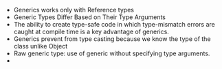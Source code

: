 - Generics works only with Reference types
- Generic Types Differ Based on Their Type Arguments
- The ability to create type-safe code in which type-mismatch errors are caught at compile time is a key advantage of generics.
- Generics prevent from type casting because we know the type of the class unlike Object
- Raw generic type: use of generic without specifying type arguments.
- 